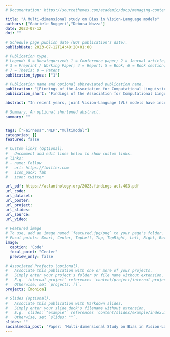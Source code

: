 ```yaml
---
# Documentation: https://sourcethemes.com/academic/docs/managing-content/

title: "A Multi-dimensional study on Bias in Vision-Language models"
authors: ["Gabriele Ruggeri","Debora Nozza"]
date: 2023-07-12
doi: ""

# Schedule page publish date (NOT publication's date).
publishDate: 2023-07-12T14:48:20+01:00

# Publication type.
# Legend: 0 = Uncategorized; 1 = Conference paper; 2 = Journal article;
# 3 = Preprint / Working Paper; 4 = Report; 5 = Book; 6 = Book section;
# 7 = Thesis; 8 = Patent
publication_types: ["1"]

# Publication name and optional abbreviated publication name.
publication: "[Findings of the Association for Computational Linguistics: ACL 2023](https://2023.aclweb.org/)"
publication_short: "Findings of the Association for Computational Linguistics: ACL 2023"

abstract: "In recent years, joint Vision-Language (VL) models have increased in popularity and capability. Very few studies have attempted to investigate bias in VL models, even though it is a well-known issue in both individual modalities.This paper presents the first multi-dimensional analysis of bias in English VL models, focusing on gender, ethnicity, and age as dimensions.When subjects are input as images, pre-trained VL models complete a neutral template with a hurtful word 5% of the time, with higher percentages for female and young subjects.Bias presence in downstream models has been tested on Visual Question Answering. We developed a novel bias metric called the Vision-Language Association Test based on questions designed to elicit biased associations between stereotypical concepts and targets. Our findings demonstrate that pre-trained VL models contain biases that are perpetuated in downstream tasks."

# Summary. An optional shortened abstract.
summary: ""


tags: ["Fairness","NLP","multimodal"]
categories: []
featured: false

# Custom links (optional).
#   Uncomment and edit lines below to show custom links.
# links:
# - name: Follow
#   url: https://twitter.com
#   icon_pack: fab
#   icon: twitter

url_pdf: https://aclanthology.org/2023.findings-acl.403.pdf
url_code:
url_dataset:
url_poster:
url_project:
url_slides:
url_source:
url_video:

# Featured image
# To use, add an image named `featured.jpg/png` to your page's folder.
# Focal points: Smart, Center, TopLeft, Top, TopRight, Left, Right, BottomLeft, Bottom, BottomRight.
image:
  caption: 'Code'
  focal_point: "Center"
  preview_only: false

# Associated Projects (optional).
#   Associate this publication with one or more of your projects.
#   Simply enter your project's folder or file name without extension.
#   E.g. `internal-project` references `content/project/internal-project/index.md`.
#   Otherwise, set `projects: []`.
projects: [monica]

# Slides (optional).
#   Associate this publication with Markdown slides.
#   Simply enter your slide deck's filename without extension.
#   E.g. `slides: "example"` references `content/slides/example/index.md`.
#   Otherwise, set `slides: ""`.
slides: ""
socialmedia_post: "Paper: 'Multi-dimensional Study on Bias in Vision-Language Models' by G. Ruggeri, {@debora} 2023. Unveils biases in VL models affecting tasks."
---
```

